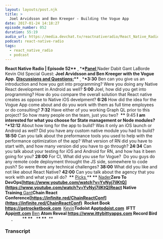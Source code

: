 ```yaml
---
layout: layouts/post.njk
title: >
  Joel Arvidsson and Ben Kreeger - Building the Vogue App
date: 2017-01-24 14:18:27
episode_number: 052
duration: 55:19
audio_url: https://media.devchat.tv/reactnativeradio/React_Native_Radio_Episode_52.mp3
podcast: react-native-radio
tags:
  - react_native_radio
  - podcast
---
```


**React Native Radio | Episode 52\*\*** <u> </u> \***\*<u>Panel </u>** Nader Dabit Gant LaBorde Kevin Old Special Guest: **Joel Arvidsson and Ben Kreeger with the Vogue App.** **<u>Discussions and Questions:</u>\*\*** <u> </u> \***\*3:30** Ben can you give us an introduction and how you got into programming? Were you doing any Native React development in Android as well? **5:00** Joel, how did you get into programming? How do you compare the overall solution that React native creates as oppose to Native iOS develpment? **6:26** How did the idea for the Vogue App come about and do you work with them as full time employees or do consulting? **7:32** Have either of you working Graph QL prior to this project? So how many people on the team, just you two? **&nbsp;\*\*** 9:45 **I am interested for what you choose for State management or Node modules?** &nbsp; \***\*12:12** About how long for the app to build? Was it only an iOS launch or Android as well? Did you have any custom native module you had to build? **18:50** Can you talk about the preformance tools you used to help with the performance optimization of the app? What version of RN did you have to start with, and how many version did you have to go through? **24:34** Can you talk about your testing for iOS and Android for RN, and how has it been going for you? **28:00** For CI, What did you use for Vogue?&nbsp; Do you guys do any remote code deployment throught the JS side, somewhere to code push? So were there any technical challenges? **38:00** What did you like and not like about React Native? **42:00** Can you talk about the agency that you work with and what you all do? **&nbsp;\*\*** <u>Picks </u> \***\*&nbsp;\*\*** <u>Nader</u>**Zero To DevOps[https://www.youtube.com/watch?v=YvNyj7ilKtQ](https://www.youtube.com/watch?v=YvNyj7ilKtQ)React Native Training<u> </u>**<u>Gant</u>**Chain React Conference[https://infinite.red/ChainReactConf](https://infinite.red/ChainReactConf)&nbsp; Rocket Book https://getrocketbook.com &nbsp;**<u>Kevin</u>**Todoist App[todoist.com](https://todoist.com)&nbsp; IFTT App[intt.com](https://ifttt.com)&nbsp;**<u>Ben</u> **Atom Reveal https://www.ittybittyapps.com Record Bird &nbsp; &nbsp; &nbsp;** <u> </u> **&nbsp; &nbsp; &nbsp;** &nbsp; \***\*&nbsp;\*\*** &nbsp; \***\*&nbsp;\*\*** &nbsp;\*\*&nbsp;

### Transcript
